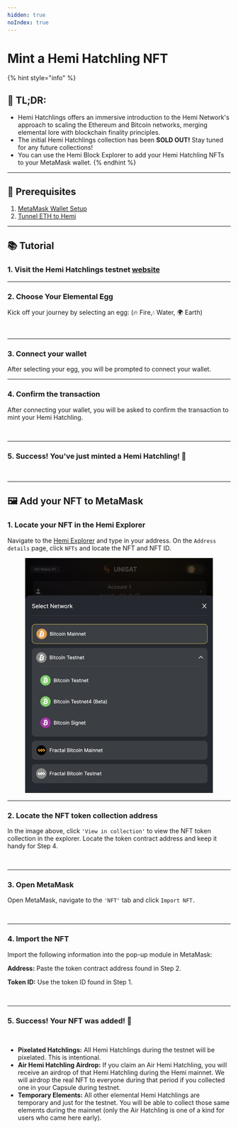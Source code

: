 ```yaml
---
hidden: true
noIndex: true
---
```


# Mint a Hemi Hatchling NFT

{% hint style="info" %}
## 📜 **TL;DR:**

* Hemi Hatchlings offers an immersive introduction to the Hemi Network's approach to scaling the Ethereum and Bitcoin networks, merging elemental lore with blockchain finality principles.
* The initial Hemi Hatchlings collection has been **SOLD OUT!** Stay tuned for any future collections!
* You can use the Hemi Block Explorer to add your Hemi Hatchling NFTs to your MetaMask wallet.
{% endhint %}

***

## 🏁 Prerequisites

1. [MetaMask Wallet Setup](../wallet-setup/metamask-wallet-setup.md)
2. [Tunnel ETH to Hemi](../tunneling/tunnel-eth-to-hemi.md)

***

## 📚 Tutorial

### 1. Visit the Hemi Hatchlings testnet [website](https://hemihatchlings-test.hemi.xyz)

***

### 2. Choose Your Elemental Egg

Kick off your journey by selecting an egg: (🔥 Fire,💧 Water, 🌍 Earth)

<figure><img src="../../../.gitbook/assets/image (6) (1).png" alt=""><figcaption></figcaption></figure>

***

### 3. Connect your wallet

After selecting your egg, you will be prompted to connect your wallet.

***

### 4. Confirm the transaction

After connecting your wallet, you will be asked to confirm the transaction to mint your Hemi Hatchling.

<figure><img src="../../../.gitbook/assets/image (50).png" alt=""><figcaption></figcaption></figure>

***

### 5. Success! You've just minted a Hemi Hatchling! 🎉

<figure><img src="../../../.gitbook/assets/image (51).png" alt=""><figcaption></figcaption></figure>

***

## 🖼️ Add your NFT to MetaMask

### 1. Locate your NFT in the Hemi Explorer

Navigate to the [Hemi Explorer](https://testnet.explorer.hemi.xyz/) and type in your address. On the `Address details` page, click `NFTs` and locate the NFT and NFT ID.

<figure><img src="../../../.gitbook/assets/image (3) (1).png" alt=""><figcaption></figcaption></figure>

***

### 2. Locate the NFT token collection address

In the image above, click `'View in collection'` to view the NFT token collection in the explorer. Locate the token contract address and keep it handy for Step 4.

<figure><img src="../../../.gitbook/assets/image (5) (1).png" alt=""><figcaption></figcaption></figure>

***

### 3. Open MetaMask

Open MetaMask, navigate to the `'NFT'` tab and click `Import NFT.`

<figure><img src="../../../.gitbook/assets/MetaMask_import_NFTs_extension-53983ee2cbbc470551d42968d4bd0880.gif" alt=""><figcaption></figcaption></figure>

***

### 4. Import the NFT

Import the following information into the pop-up module in MetaMask:

**Address:** Paste the token contract address found in Step 2.&#x20;

**Token ID:** Use the token ID found in Step 1.

<figure><img src="../../../.gitbook/assets/image (45).png" alt=""><figcaption></figcaption></figure>

***

### **5. Success! Your NFT was added! 🎉**

<figure><img src="../../../.gitbook/assets/image (46).png" alt=""><figcaption></figcaption></figure>

* **Pixelated Hatchlings:** All Hemi Hatchlings during the testnet will be pixelated. This is intentional.
* **Air Hemi Hatchling Airdrop:** If you claim an Air Hemi Hatchling, you will receive an airdrop of that Hemi Hatchling during the Hemi mainnet. We will airdrop the real NFT to everyone during that period if you collected one in your Capsule during testnet.
* **Temporary Elements:** All other elemental Hemi Hatchlings are temporary and just for the testnet. You will be able to collect those same elements during the mainnet (only the Air Hatchling is one of a kind for users who came here early).
